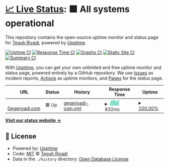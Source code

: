 # [📈 Live Status](https://gegeriyadi.github.io/server-uptime-monitoring): <!--live status--> **🟩 All systems operational**

This repository contains the open-source uptime monitor and status page for [Teguh Riyadi](https://gegeriyadi.com), powered by [Upptime](https://github.com/upptime/upptime).

[![Uptime CI](https://github.com/gegeriyadi/server-uptime-monitoring/workflows/Uptime%20CI/badge.svg)](https://github.com/gegeriyadi/server-uptime-monitoring/actions?query=workflow%3A%22Uptime+CI%22)
[![Response Time CI](https://github.com/gegeriyadi/server-uptime-monitoring/workflows/Response%20Time%20CI/badge.svg)](https://github.com/gegeriyadi/server-uptime-monitoring/actions?query=workflow%3A%22Response+Time+CI%22)
[![Graphs CI](https://github.com/gegeriyadi/server-uptime-monitoring/workflows/Graphs%20CI/badge.svg)](https://github.com/gegeriyadi/server-uptime-monitoring/actions?query=workflow%3A%22Graphs+CI%22)
[![Static Site CI](https://github.com/gegeriyadi/server-uptime-monitoring/workflows/Static%20Site%20CI/badge.svg)](https://github.com/gegeriyadi/server-uptime-monitoring/actions?query=workflow%3A%22Static+Site+CI%22)
[![Summary CI](https://github.com/gegeriyadi/server-uptime-monitoring/workflows/Summary%20CI/badge.svg)](https://github.com/gegeriyadi/server-uptime-monitoring/actions?query=workflow%3A%22Summary+CI%22)

With [Upptime](https://upptime.js.org), you can get your own unlimited and free uptime monitor and status page, powered entirely by a GitHub repository. We use [Issues](https://github.com/gegeriyadi/server-uptime-monitoring/issues) as incident reports, [Actions](https://github.com/gegeriyadi/server-uptime-monitoring/actions) as uptime monitors, and [Pages](https://gegeriyadi.github.io/server-uptime-monitoring) for the status page.

<!--start: status pages-->
<!-- This summary is generated by Upptime (https://github.com/upptime/upptime) -->
<!-- Do not edit this manually, your changes will be overwritten -->
<!-- prettier-ignore -->
| URL | Status | History | Response Time | Uptime |
| --- | ------ | ------- | ------------- | ------ |
| <img alt="" src="https://favicons.githubusercontent.com/gegeriyadi.com" height="13"> [Gegeriyadi.com](https://gegeriyadi.com) | 🟩 Up | [gegeriyadi-com.yml](https://github.com/gegeriyadi/server-uptime-monitoring/commits/HEAD/history/gegeriyadi-com.yml) | <details><summary><img alt="Response time graph" src="./graphs/gegeriyadi-com/response-time-week.png" height="20"> 832ms</summary><br><a href="https://gegeriyadi.github.io/server-uptime-monitoring/history/gegeriyadi-com"><img alt="Response time 911" src="https://img.shields.io/endpoint?url=https%3A%2F%2Fraw.githubusercontent.com%2Fgegeriyadi%2Fserver-uptime-monitoring%2FHEAD%2Fapi%2Fgegeriyadi-com%2Fresponse-time.json"></a><br><a href="https://gegeriyadi.github.io/server-uptime-monitoring/history/gegeriyadi-com"><img alt="24-hour response time 981" src="https://img.shields.io/endpoint?url=https%3A%2F%2Fraw.githubusercontent.com%2Fgegeriyadi%2Fserver-uptime-monitoring%2FHEAD%2Fapi%2Fgegeriyadi-com%2Fresponse-time-day.json"></a><br><a href="https://gegeriyadi.github.io/server-uptime-monitoring/history/gegeriyadi-com"><img alt="7-day response time 832" src="https://img.shields.io/endpoint?url=https%3A%2F%2Fraw.githubusercontent.com%2Fgegeriyadi%2Fserver-uptime-monitoring%2FHEAD%2Fapi%2Fgegeriyadi-com%2Fresponse-time-week.json"></a><br><a href="https://gegeriyadi.github.io/server-uptime-monitoring/history/gegeriyadi-com"><img alt="30-day response time 913" src="https://img.shields.io/endpoint?url=https%3A%2F%2Fraw.githubusercontent.com%2Fgegeriyadi%2Fserver-uptime-monitoring%2FHEAD%2Fapi%2Fgegeriyadi-com%2Fresponse-time-month.json"></a><br><a href="https://gegeriyadi.github.io/server-uptime-monitoring/history/gegeriyadi-com"><img alt="1-year response time 911" src="https://img.shields.io/endpoint?url=https%3A%2F%2Fraw.githubusercontent.com%2Fgegeriyadi%2Fserver-uptime-monitoring%2FHEAD%2Fapi%2Fgegeriyadi-com%2Fresponse-time-year.json"></a></details> | <details><summary><a href="https://gegeriyadi.github.io/server-uptime-monitoring/history/gegeriyadi-com">100.00%</a></summary><a href="https://gegeriyadi.github.io/server-uptime-monitoring/history/gegeriyadi-com"><img alt="All-time uptime 100.00%" src="https://img.shields.io/endpoint?url=https%3A%2F%2Fraw.githubusercontent.com%2Fgegeriyadi%2Fserver-uptime-monitoring%2FHEAD%2Fapi%2Fgegeriyadi-com%2Fuptime.json"></a><br><a href="https://gegeriyadi.github.io/server-uptime-monitoring/history/gegeriyadi-com"><img alt="24-hour uptime 100.00%" src="https://img.shields.io/endpoint?url=https%3A%2F%2Fraw.githubusercontent.com%2Fgegeriyadi%2Fserver-uptime-monitoring%2FHEAD%2Fapi%2Fgegeriyadi-com%2Fuptime-day.json"></a><br><a href="https://gegeriyadi.github.io/server-uptime-monitoring/history/gegeriyadi-com"><img alt="7-day uptime 100.00%" src="https://img.shields.io/endpoint?url=https%3A%2F%2Fraw.githubusercontent.com%2Fgegeriyadi%2Fserver-uptime-monitoring%2FHEAD%2Fapi%2Fgegeriyadi-com%2Fuptime-week.json"></a><br><a href="https://gegeriyadi.github.io/server-uptime-monitoring/history/gegeriyadi-com"><img alt="30-day uptime 100.00%" src="https://img.shields.io/endpoint?url=https%3A%2F%2Fraw.githubusercontent.com%2Fgegeriyadi%2Fserver-uptime-monitoring%2FHEAD%2Fapi%2Fgegeriyadi-com%2Fuptime-month.json"></a><br><a href="https://gegeriyadi.github.io/server-uptime-monitoring/history/gegeriyadi-com"><img alt="1-year uptime 100.00%" src="https://img.shields.io/endpoint?url=https%3A%2F%2Fraw.githubusercontent.com%2Fgegeriyadi%2Fserver-uptime-monitoring%2FHEAD%2Fapi%2Fgegeriyadi-com%2Fuptime-year.json"></a></details>

<!--end: status pages-->

[**Visit our status website →**](https://gegeriyadi.github.io/server-uptime-monitoring)

## 📄 License

- Powered by: [Upptime](https://github.com/upptime/upptime)
- Code: [MIT](./LICENSE) © [Teguh Riyadi](https://gegeriyadi.com)
- Data in the `./history` directory: [Open Database License](https://opendatacommons.org/licenses/odbl/1-0/)
